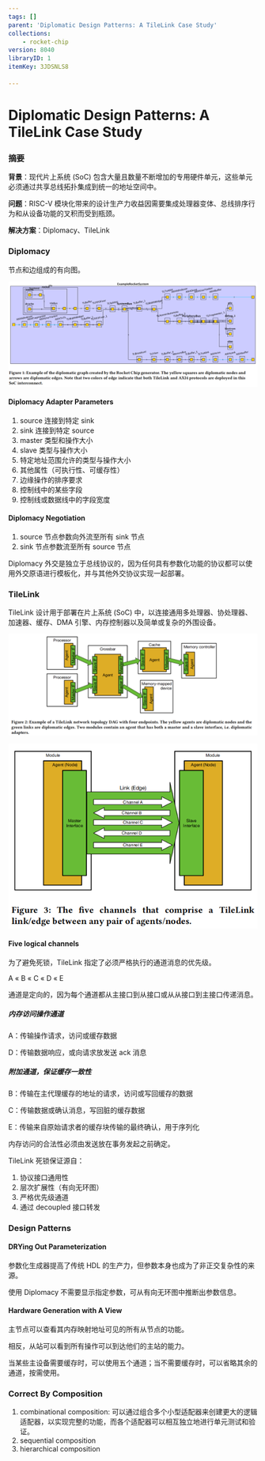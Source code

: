 ```yaml
---
tags: []
parent: 'Diplomatic Design Patterns: A TileLink Case Study'
collections:
    - rocket-chip
version: 8040
libraryID: 1
itemKey: 3JDSNLS8

---
```

# Diplomatic Design Patterns: A TileLink Case Study

### 摘要

**背景**：现代片上系统 (SoC) 包含大量且数量不断增加的专用硬件单元，这些单元必须通过共享总线拓扑集成到统一的地址空间中。

**问题**：RISC-V 模块化带来的设计生产力收益因需要集成处理器变体、总线排序行为和从设备功能的叉积而受到瓶颈。

**解决方案**：Diplomacy、TileLink

### Diplomacy

节点和边组成的有向图。

![\<img alt="" data-attachment-key="W9MDZJJD" width="1306" height="553" src="attachments/W9MDZJJD.png" ztype="zimage">](attachments/W9MDZJJD.png)

#### Diplomacy Adapter Parameters

1.  source 连接到特定 sink
2.  sink 连接到特定 source
3.  master 类型和操作大小
4.  slave 类型与操作大小
5.  特定地址范围允许的类型与操作大小
6.  其他属性（可执行性、可缓存性）
7.  边缘操作的排序要求
8.  控制线中的某些字段
9.  控制线或数据线中的字段宽度

#### Diplomacy Negotiation

1.  source 节点参数向外流至所有 sink 节点
2.  sink 节点参数流至所有 source 节点

Diplomacy 外交是独立于总线协议的，因为任何具有参数化功能的协议都可以使用外交原语进行模板化，并与其他外交协议实现一起部署。

### TileLink

TileLink 设计用于部署在片上系统 (SoC) 中，以连接通用多处理器、协处理器、加速器、缓存、DMA 引擎、内存控制器以及简单或复杂的外围设备。

![\<img alt="" data-attachment-key="VDAW3BPR" width="1284" height="522" src="attachments/VDAW3BPR.png" ztype="zimage">](attachments/VDAW3BPR.png)

![\<img alt="" data-attachment-key="4TAVWWID" width="606" height="449" src="attachments/4TAVWWID.png" ztype="zimage">](attachments/4TAVWWID.png)

#### Five logical channels

为了避免死锁，TileLink 指定了必须严格执行的通道消息的优先级。

A « B « C « D « E

通道是定向的，因为每个通道都从主接口到从接口或从从接口到主接口传递消息。

##### 内存访问操作通道

A：传输操作请求，访问或缓存数据

D：传输数据响应，或向请求放发送 ack 消息

##### 附加通道，保证缓存一致性

B：传输在主代理缓存的地址的请求，访问或写回缓存的数据

C：传输数据或确认消息，写回脏的缓存数据

E：传输来自原始请求者的缓存块传输的最终确认，用于序列化

内存访问的合法性必须由发送放在事务发起之前确定。

TileLink 死锁保证源自：

1.  协议接口通用性
2.  层次扩展性（有向无环图）
3.  严格优先级通道
4.  通过 decoupled 接口转发

### Design Patterns

#### DRYing Out Parameterization

参数化生成器提高了传统 HDL 的生产力，但参数本身也成为了非正交复杂性的来源。

使用 Diplomacy 不需要显示指定参数，可从有向无环图中推断出参数信息。

#### Hardware Generation with A View

主节点可以查看其内存映射地址可见的所有从节点的功能。

相反，从站可以看到所有操作可以到达他们的主站的能力。

当某些主设备需要缓存时，可以使用五个通道；当不需要缓存时，可以省略其余的通道，按需使用。

### Correct By Composition

1.  combinational composition: 可以通过组合多个小型适配器来创建更大的逻辑适配器，以实现完整的功能，而各个适配器可以相互独立地进行单元测试和验证。
2.  sequential composition
3.  hierarchical composition
